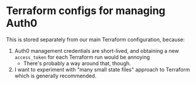 # Terraform configs for managing Auth0

This is stored separately from our main Terraform configuration, because:

1. Auth0 management credentials are short-lived, and obtaining a new `access_token` for each Terraform run would be annoying
   - There's probably a way around that, though.
2. I want to experiment with "many small state files" approach to Terraform which is generally recommended.
